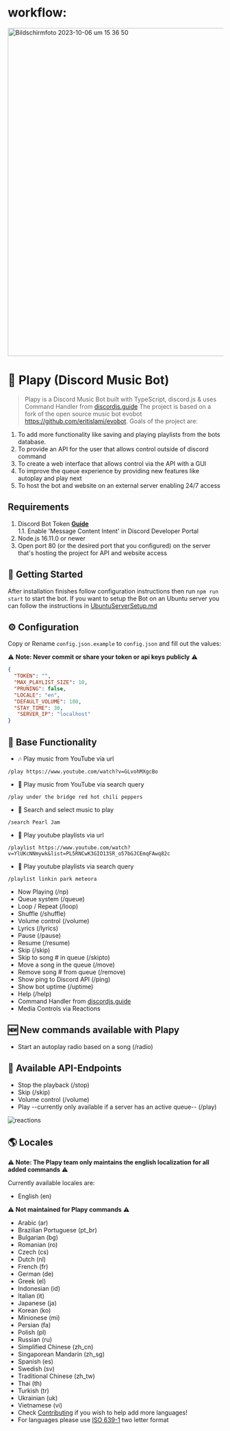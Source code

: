 # workflow:
<img width="764" alt="Bildschirmfoto 2023-10-06 um 15 36 50" src="https://github.com/SE-TINF22B6/Plapy/assets/57218126/3b200d0b-633b-46b6-9e80-c4e56fe20d2c">

# 🤖 Plapy (Discord Music Bot)

> Plapy is a Discord Music Bot built with TypeScript, discord.js & uses Command Handler from [discordjs.guide](https://discordjs.guide)
> The project is based on a fork of the open source music bot evobot https://github.com/eritislami/evobot.
> Goals of the project are:
1. To add more functionality like saving and playing playlists from the bots database.
2. To provide an API for the user that allows control outside of discord command
3. To create a web interface that allows control via the API with a GUI
4. To improve the queue experience by providing new features like autoplay and play next
5. To host the bot and website on an external server enabling 24/7 access

## Requirements

1. Discord Bot Token **[Guide](https://discordjs.guide/preparations/setting-up-a-bot-application.html#creating-your-bot)**  
   1.1. Enable 'Message Content Intent' in Discord Developer Portal
2. Node.js 16.11.0 or newer
3. Open port 80 (or the desired port that you configured) on the server that's hosting the project for API and website access

## 🚀 Getting Started

After installation finishes follow configuration instructions then run `npm run start` to start the bot.
If you want to setup the Bot on an Ubuntu server you can follow the instructions in [UbuntuServerSetup.md](UbuntuServerSetup.md)

## ⚙️ Configuration

Copy or Rename `config.json.example` to `config.json` and fill out the values:

⚠️ **Note: Never commit or share your token or api keys publicly** ⚠️

```json
{
  "TOKEN": "",
  "MAX_PLAYLIST_SIZE": 10,
  "PRUNING": false,
  "LOCALE": "en",
  "DEFAULT_VOLUME": 100,
  "STAY_TIME": 30,
   "SERVER_IP": "localhost"
}
```


## 📝 Base Functionality

- 🎶 Play music from YouTube via url

`/play https://www.youtube.com/watch?v=GLvohMXgcBo`

- 🔎 Play music from YouTube via search query

`/play under the bridge red hot chili peppers`

- 🔎 Search and select music to play

`/search Pearl Jam`

- 📃 Play youtube playlists via url

`/playlist https://www.youtube.com/watch?v=YlUKcNNmywk&list=PL5RNCwK3GIO13SR_o57bGJCEmqFAwq82c`

- 🔎 Play youtube playlists via search query

`/playlist linkin park meteora`

- Now Playing (/np)
- Queue system (/queue)
- Loop / Repeat (/loop)
- Shuffle (/shuffle)
- Volume control (/volume)
- Lyrics (/lyrics)
- Pause (/pause)
- Resume (/resume)
- Skip (/skip)
- Skip to song # in queue (/skipto)
- Move a song in the queue (/move)
- Remove song # from queue (/remove)
- Show ping to Discord API (/ping)
- Show bot uptime (/uptime)
- Help (/help)
- Command Handler from [discordjs.guide](https://discordjs.guide/)
- Media Controls via Reactions

## 🆕 New commands available with Plapy

- Start an autoplay radio based on a song (/radio)

## 🫵 Available API-Endpoints

- Stop the playback (/stop)
- Skip (/skip)
- Volume control (/volume)
- Play --currently only available if a server has an active queue-- (/play)

![reactions](https://i.imgur.com/0hdUX1C.png)

## 🌎 Locales

⚠️ **Note: The Plapy team only maintains the english localization for all added commands** ⚠️

Currently available locales are:

- English (en)

⚠️ **Not maintained for Plapy commands** ⚠️

- Arabic (ar)
- Brazilian Portuguese (pt_br)
- Bulgarian (bg)
- Romanian (ro)
- Czech (cs)
- Dutch (nl)
- French (fr)
- German (de)
- Greek (el)
- Indonesian (id)
- Italian (it)
- Japanese (ja)
- Korean (ko)
- Minionese (mi)
- Persian (fa)
- Polish (pl)
- Russian (ru)
- Simplified Chinese (zh_cn)
- Singaporean Mandarin (zh_sg)
- Spanish (es)
- Swedish (sv)
- Traditional Chinese (zh_tw)
- Thai (th)
- Turkish (tr)
- Ukrainian (uk)
- Vietnamese (vi)
- Check [Contributing](#-contributing) if you wish to help add more languages!
- For languages please use [ISO 639-1](https://en.wikipedia.org/wiki/List_of_ISO_639-1_codes) two letter format
